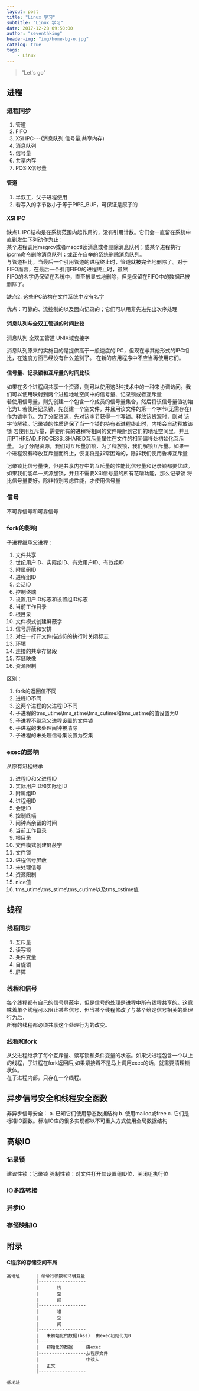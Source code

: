 ```yaml
---
layout: post
title: "Linux 学习"
subtitle: "Linux 学习"
date: 2017-12-28 09:50:00
author: "seventhking"
header-img: "img/home-bg-o.jpg"
catalog: true
tags:
    - Linux
---
```


> "Let's go"

## 进程
### 进程同步
1. 管道
2. FIFO
3. XSI IPC---(消息队列,信号量,共享内存)
4. 消息队列
5. 信号量
6. 共享内存
7. POSIX信号量

#### 管道
1. 半双工，父子进程使用
2. 若写入的字节数小于等于PIPE_BUF，可保证是原子的

#### XSI IPC
缺点1. IPC结构是在系统范围内起作用的，没有引用计数。它们会一直留在系统中直到发生下列动作为止：  
某个进程调用msgrcv或者msgctl读消息或者删除消息队列；或某个进程执行ipcrm命令删除消息队列；或正在自举的系统删除消息队列。  
与管道相比，当最后一个引用管道的进程终止时，管道就被完全地删除了。对于FIFO而言，在最后一个引用FIFO的进程终止时，虽然  
FIFO的名字仍保留在系统中，直至被显式地删除，但是保留在FIFO中的数据已被删除了。

缺点2. 这些IPC结构在文件系统中没有名字

优点：可靠的、流控制的以及面向记录的；它们可以用非先进先出次序处理

#### 消息队列与全双工管道的时间比较
消息队列
全双工管道
UNIX域套接字

消息队列原来的实施目的是提供高于一般速度的IPC，但现在与其他形式的IPC相比，在速度方面已经没有什么差别了。
在新的应用程序中不应当再使用它们。

#### 信号量、记录锁和互斥量的时间比较
如果在多个进程间共享一个资源，则可以使用这3种技术中的一种来协调访问。我们可以使用映射到两个进程地址空间中的信号量、记录锁或者互斥量  
若使用信号量，则先创建一个包含一个成员的信号量集合，然后将该信号量值初始化为1. 
若使用记录锁，先创建一个空文件，并且用该文件的第一个字节(无需存在)作为锁字节。为了分配资源，先对该字节获得一个写锁。释放该资源时，则对
该字节解锁。记录锁的性质确保了当一个锁的持有者进程终止时，内核会自动释放该锁
若使用互斥量，需要所有的进程将相同的文件映射到它们的地址空间里，并且用PTHREAD_PROCESS_SHARED互斥量属性在文件的相同偏移处初始化互斥量。
为了分配资源，我们对互斥量加锁，为了释放锁，我们解锁互斥量。如果一个进程没有释放互斥量而终止，恢复将是非常困难的，除非我们使用鲁棒互斥量

记录锁比信号量快，但是共享内存中的互斥量的性能比信号量和记录锁都要优越。如果我们能单一资源加锁，并且不需要XSI信号量的所有花哨功能，那么记录锁
将比信号量要好。除非特别考虑性能，才使用信号量

### 信号
不可靠信号和可靠信号

### fork的影响
子进程继承父进程：
1. 文件共享
2. 世纪用户ID、实际组ID、有效用户ID、有效组ID
3. 附属组ID
4. 进程组ID
5. 会话ID
6. 控制终端
7. 设置用户ID标志和设置组ID标志
8. 当前工作目录
9. 根目录
10. 文件模式创建屏蔽字
11. 信号屏蔽和安排
12. 对任一打开文件描述符的执行时关闭标志
13. 环境
14. 连接的共享存储段
15. 存储映像
16. 资源限制

区别：
1. fork的返回值不同
2. 进程ID不同
3. 这两个进程的父进程ID不同
4. 子进程的tms_utime\tms_stime\tms_cutime和tms_ustime的值设置为0
5. 子进程不继承父进程设置的文件锁
6. 子进程的未处理闹钟被清除
7. 子进程的未处理信号集设置为空集

### exec的影响
从原有进程继承
1. 进程ID和父进程ID
2. 实际用户ID和实际组ID
3. 附属组ID
4. 进程组ID
5. 会话ID
6. 控制终端
7. 闹钟尚余留的时间
8. 当前工作目录
9. 根目录
10. 文件模式创建屏蔽字
11. 文件锁
12. 进程信号屏蔽
13. 未处理信号
14. 资源限制
15. nice值
16. tms_utime\tms_stime\tms_cutime以及tms_cstime值

## 线程
### 线程同步
1. 互斥量
2. 读写锁
3. 条件变量
4. 自旋锁
5. 屏障

### 线程和信号
每个线程都有自己的信号屏蔽字，但是信号的处理是进程中所有线程共享的。这意味着单个线程可以阻止某些信号，但当某个线程修改了与某个给定信号相关的处理行为后，  
所有的线程都必须共享这个处理行为的改变。

### 线程和fork
从父进程继承了每个互斥量、读写锁和条件变量的状态。如果父进程包含一个以上的线程，子进程在fork返回后,如果紧接着不是马上调用exec的话，就需要清理锁状体。  
在子进程内部，只存在一个线程。


## 异步信号安全和线程安全函数
非异步信号安全：
a. 已知它们使用静态数据结构
b. 使用malloc或free
c. 它们是标准IO函数。标准IO库的很多实现都以不可重入方式使用全局数据结构

## 高级IO
### 记录锁
建议性锁：记录锁
强制性锁：对文件打开其设置组ID位，关闭组执行位

### IO多路转接

### 异步IO

### 存储映射IO



## 附录

#### C程序的存储空间布局
~~~
高地址      | 命令行参数和环境变量
           |------------------
           |       栈
           |       空
           |       间
           |------------------
           |       堆
           |       空
           |       间
           |------------------
           |   未初始化的数据(bss)  由exec初始化为0
           |------------------
           |   初始化的数据     由exec
           |------------------从程序文件
           |                  中读入
           |   正文
           |------------------

低地址
~~~
